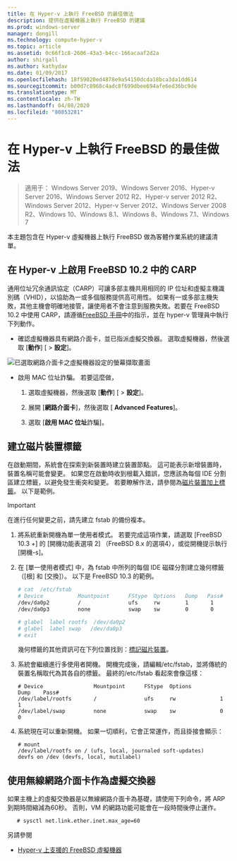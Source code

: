 ```yaml
---
title: 在 Hyper-v 上執行 FreeBSD 的最佳做法
description: 提供在虛擬機器上執行 FreeBSD 的建議
ms.prod: windows-server
manager: dongill
ms.technology: compute-hyper-v
ms.topic: article
ms.assetid: 0c66f1c8-2606-43a3-b4cc-166acaaf2d2a
author: shirgall
ms.author: kathydav
ms.date: 01/09/2017
ms.openlocfilehash: 18f59020ed4878e9a54150dcda18bca3da1dd614
ms.sourcegitcommit: b00d7c8968c4adc8f699dbee694afe6ed36bc9de
ms.translationtype: MT
ms.contentlocale: zh-TW
ms.lasthandoff: 04/08/2020
ms.locfileid: "80853281"
---
```

# <a name="best-practices-for-running-freebsd-on-hyper-v"></a>在 Hyper-v 上執行 FreeBSD 的最佳做法

>適用于： Windows Server 2019、Windows Server 2016、Hyper-v Server 2016、Windows Server 2012 R2、Hyper-v server 2012 R2、Windows Server 2012、Hyper-v Server 2012、Windows Server 2008 R2、Windows 10、Windows 8.1、Windows 8、Windows 7.1、Windows 7

本主題包含在 Hyper-v 虛擬機器上執行 FreeBSD 做為客體作業系統的建議清單。

## <a name="enable-carp-in-freebsd-102-on-hyper-v"></a>在 Hyper-v 上啟用 FreeBSD 10.2 中的 CARP

通用位址冗余通訊協定（CARP）可讓多部主機共用相同的 IP 位址和虛擬主機識別碼（VHID），以協助為一或多個服務提供高可用性。 如果有一或多部主機失敗，其他主機會明確地接管，讓使用者不會注意到服務失敗。若要在 FreeBSD 10.2 中使用 CARP，請遵循[FreeBSD 手冊](https://www.freebsd.org/doc/en/books/handbook/carp.html)中的指示，並在 hyper-v 管理員中執行下列動作。

* 確認虛擬機器具有網路介面卡，並已指派虛擬交換器。 選取虛擬機器，然後選取 [**動作**] [ > **設定**]。

![已選取網路介面卡之虛擬機器設定的螢幕擷取畫面](media/Hyper-V_Settings_NetworkAdapter.png)

* 啟用 MAC 位址詐騙。 若要這麼做，

   1. 選取虛擬機器，然後選取 [**動作**] [ > **設定**]。

   2. 展開 [**網路介面卡**]，然後選取 [ **Advanced Features**]。

   3. 選取 [**啟用 MAC 位址**詐騙]。

## <a name="create-labels-for-disk-devices"></a>建立磁片裝置標籤

在啟動期間，系統會在探索到新裝置時建立裝置節點。 這可能表示新增裝置時，裝置名稱可能會變更。 如果您在啟動時收到根載入錯誤，您應該為每個 IDE 分割區建立標籤，以避免發生衝突和變更。 若要瞭解作法，請參閱為[磁片裝置加上標籤](https://www.freebsd.org/doc/handbook/geom-glabel.html)。 以下是範例。 

> [!IMPORTANT]
> 在進行任何變更之前，請先建立 fstab 的備份複本。

1. 將系統重新開機為單一使用者模式。 若要完成這項作業，請選取 [FreeBSD 10.3 +] 的 [開機功能表選項 2] （FreeBSD 8.x 的選項4），或從開機提示執行 [開機-s]。

2. 在 [單一使用者模式] 中，為 fstab 中所列的每個 IDE 磁碟分割建立幾何標籤（[根] 和 [交換]）。 以下是 FreeBSD 10.3 的範例。

   ```bash
   # cat  /etc/fstab
   # Device           Mountpoint      FStype  Options   Dump   Pass#
   /dev/da0p2         /               ufs     rw        1       1
   /dev/da0p3         none            swap    sw        0       0

   # glabel  label rootfs  /dev/da0p2
   # glabel  label swap   /dev/da0p3
   # exit
   ```

   幾何標籤的其他資訊可在下列位置找到：[標記磁片裝置](https://www.freebsd.org/doc/handbook/geom-glabel.html)。

3. 系統會繼續進行多使用者開機。 開機完成後，請編輯/etc/fstab，並將傳統的裝置名稱取代為其各自的標籤。 最終的/etc/fstab 看起來會像這樣：

   ```
   # Device                Mountpoint      FStype  Options         Dump    Pass#
   /dev/label/rootfs       /               ufs     rw              1       1
   /dev/label/swap         none            swap    sw              0       0
   ```

4. 系統現在可以重新開機。 如果一切順利，它會正常運作，而且掛接會顯示：

   ```
   # mount
   /dev/label/rootfs on / (ufs, local, journaled soft-updates)
   devfs on /dev (devfs, local, mutilabel)
   ```

## <a name="use-a-wireless-network-adapter-as-the-virtual-switch"></a>使用無線網路介面卡作為虛擬交換器

如果主機上的虛擬交換器是以無線網路介面卡為基礎，請使用下列命令，將 ARP 到期時間縮減為60秒。 否則，VM 的網路功能可能會在一段時間後停止運作。


```
   # sysctl net.link.ether.inet.max_age=60
```


另請參閱

* [Hyper-v 上支援的 FreeBSD 虛擬機器](Supported-FreeBSD-virtual-machines-on-Hyper-V.md)
